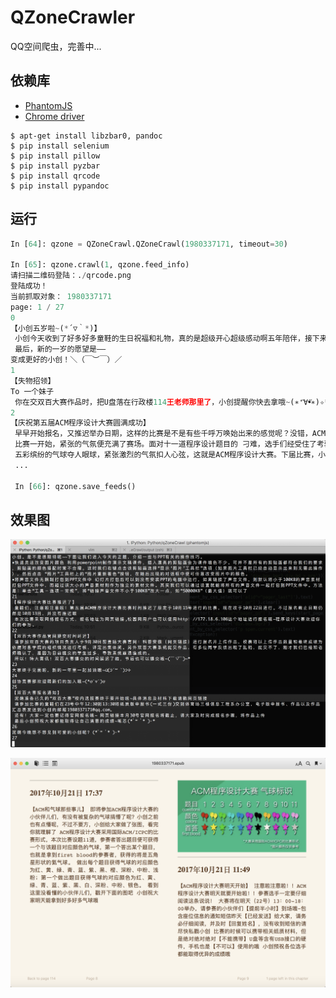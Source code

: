 # QZoneCrawler
QQ空间爬虫，完善中...

## 依赖库
- [PhantomJS](http://phantomjs.org/download.html)
- [Chrome driver](https://sites.google.com/a/chromium.org/chromedriver/downloads)
```
$ apt-get install libzbar0, pandoc
$ pip install selenium
$ pip install pillow
$ pip install pyzbar
$ pip install qrcode
$ pip install pypandoc
```

## 运行
```python
In [64]: qzone = QZoneCrawl.QZoneCrawl(1980337171, timeout=30)

In [65]: qzone.crawl(1, qzone.feed_info)
请扫描二维码登陆：./qrcode.png
登陆成功！
当前抓取对象： 1980337171
page: 1 / 27
0
【小创五岁啦~(*´▽｀*)】
 小创今天收到了好多好多童鞋的生日祝福和礼物，真的是超级开心超级感动啊五年陪伴，接下来小创一定会更加努力地帮助同学们，为大家服务哒~(｀•ω•´)ゞ
 最后，新的一岁的愿望是——
变成更好的小创！＼（￣︶￣）／
1
【失物招领】
To 一个妹子
 你在交双百大赛作品时，把U盘落在行政楼114王老师那里了，小创提醒你快去拿哦~(∗❛ั∀❛ั∗)✧*。
2
【庆祝第五届ACM程序设计大赛圆满成功】
 早早开始报名，又推迟举办日期，这样的比赛是不是有些千呼万唤始出来的感觉呢？没错，ACM程序设计大赛就是这样一个令人期待的比赛，今天它终于圆满结束了，小创在这里感谢童鞋们的参与。
 比赛一开始，紧张的气氛便充满了赛场。面对十一道程序设计题目的 刁难，选手们经受住了考验。经过五个小时的奋斗，共有52名同学在比赛中获奖，你们真的很棒棒喔 。没有获奖同学，小创同样要为你们的积极参与点赞。
 五彩缤纷的气球夺人眼球，紧张激烈的气氛扣人心弦，这就是ACM程序设计大赛。下届比赛，小创依旧与你们相约。
 ...

 In [66]: qzone.save_feeds()
```

## 效果图
![log](screenshots/log.png)

![feeds](screenshots/feeds.png)

